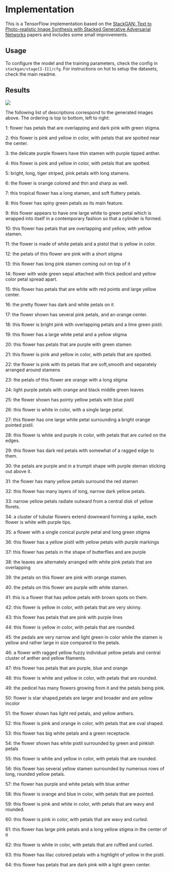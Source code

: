 # Implementation

This is a TensorFlow implementation based on the [StackGAN: Text to Photo-realistic Image Synthesis with Stacked Generative Adversarial Networks](https://arxiv.org/abs/1612.03242)
papers and includes some small improvements.

## Usage

To configure the model and the training parameters, check the config in `stackgan/stage[I-II]/cfg`. For instructions on
hot to setup the datasets, check the main readme.

## Results

![](./results.png)

The following list of descriptions correspond to the generated images above. The ordering is top to bottom, left
to right:

1: flower has petals that are overlapping and dark pink with green stigma.

2: this flower is pink and yellow in color, with petals that are spotted near the center.

3: the delicate purple flowers have thin stamen with purple tipped anther.

4: this flower is pink and yellow in color, with petals that are spotted.

5: bright, long, tiger striped, pink petals with long stamens.

6: the flower is orange colored and thin and sharp as well.

7: this tropical flower has a long stamen, and soft fluttery petals.

8: this flower has spiny green petals as its main feature.

9: this flower appears to have one large white to green petal which is wrapped into itself in a contemporary fashion so that a cylinder is formed.

10: this flower has petals that are overlapping and yellow, with yellow stamen.

11: the flower is made of white petals and a pistol that is yellow in color.

12: the petals of this flower are pink with a short stigma

13: this flower has long pink stamen coming out on top of it

14: flower with wide green sepal attached with thick pedicel and yellow color petal spread apart.

15: this flower has petals that are white with red points and large yellow center.

16: the pretty flower has dark and white petals on it

17: the flower shown has several pink petals, and an orange center.

18: this flower is bright pink with overlapping petals and a lime green pistil.

19: this flower has a large white petal and a yellow stigma

20: this flower has petals that are purple with green stamen

21: this flower is pink and yellow in color, with petals that are spotted.

22: the flower is pink with its petals that are soft,smooth and separately arranged around stamens

23: the petals of this flower are orange with a long stigma

24: light purple petals with orange and black middle green leaves

25: the flower shown has pointy yellow petals with blue pistil

26: this flower is white in color, with a single large petal.

27: this flower has one large white petal surrounding a bright orange pointed pistil.

28: this flower is white and purple in color, with petals that are curled on the edges.

29: this flower has dark red petals with somewhat of a ragged edge to them.

30: the petals are purple and in a trumpit shape with purple steman sticking out above it.

31: the flower has many yellow petals surround the red stamen

32: this flower has many layers of long, narrow dark yellow petals.

33: narrow yellow petals radiate outward from a central disk of yellow florets.

34: a cluster of tubular flowers extend downward forming a spike, each flower is  white with purple tips.

35: a flower with a single conical purple petal and long green stigma

36: this flower has a yellow pistil with yellow petals with purple markings

37: this flower has petals in the shape of butterflies and are purple

38: the leaves are alternately arranged with white pink petals that are overlapping

39: the petals on this flower are pink with orange stamen.

40: the petals on this flower are purple with white stamen.

41: this is a flower that has yellow petals with brown spots on them.

42: this flower is yellow in color, with petals that are very skinny.

43: this flower has petals that are pink with purple lines

44: this flower is yellow in color, with petals that are rounded.

45: the pedals are very narrow and light green in color while the stamen is yellow and rather large in size compared to the petals.

46: a flower with ragged yellow fuzzy individual yellow petals and central cluster of anther and yellow filaments.

47: this flower has petals that are purple, blue and orange

48: this flower is white and yellow in color, with petals that are rounded.

49: the pedicel has many flowers growing from it and the petals being pink.

50: flower is star shaped,petals are larger and broader and are yellow incolor

51: the flower shown has light red petals, and yellow anthers.

52: this flower is pink and orange in color, with petals that are oval shaped.

53: this flower has big white petals and a green receptacle.

54: the flower shown has white pistil surrounded by green and pinkish petals

55: this flower is white and yellow in color, with petals that are rounded.

56: this flower has several yellow stamen surrounded by numerous rows of long, rounded yellow petals.

57: the flower has purple and white petals with blue anther

58: this flower is orange and blue in color, with petals that are pointed.

59: this flower is pink and white in color, with petals that are wavy and rounded.

60: this flower is pink in color, with petals that are wavy and curled.

61: this flower has large pink petals and a long yellow stigma in the center of  it

62: this flower is white in color, with petals that are ruffled and curled.

63: this flower has lilac colored petals with a highlight of yellow in the pistil.

64: this flower has petals that are dark pink with a light green center.